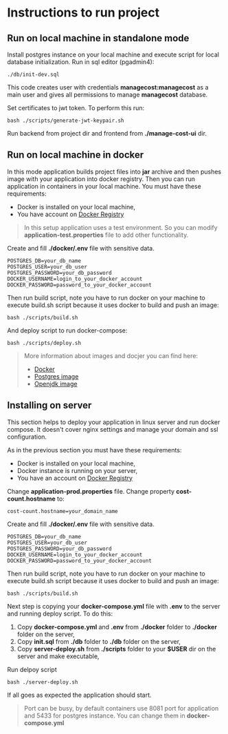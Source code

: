 Instructions to run project
===========================

Run on local machine in standalone mode
---------------------------------------

Install postgres instance on your local machine and execute script for local database initialization.
Run in sql editor (pgadmin4):

    ./db/init-dev.sql

This code creates user with credentials **managecost:managecost** as a main user and gives all permissions to manage
**managecost** database.

Set certificates to jwt token. To perform this run:

    bash ./scripts/generate-jwt-keypair.sh

Run backend from project dir and frontend from **./manage-cost-ui** dir.

Run on local machine in docker
------------------------------

In this mode application builds project files into **jar** archive and then pushes image with your application into
docker registry. Then you can run application in containers in your local machine. You must have these requirements:

- Docker is installed on your local machine,
- You have account on [Docker Registry](https://hub.docker.com/)

> In this setup application uses a test environment. So you can modify **application-test.properties** file to add other functionality.

Create and fill **./docker/.env** file with sensitive data.

    POSTGRES_DB=your_db_name
    POSTGRES_USER=your_db_user
    POSTGRES_PASSWORD=your_db_password
    DOCKER_USERNAME=login_to_your_docker_account
    DOCKER_PASSWORD=password_to_your_docker_account

Then run build script, note you have to run docker on your machine to execute build.sh script because it uses docker
to build and push an image:

    bash ./scripts/build.sh

And deploy script to run docker-compose:

    bash ./scripts/deploy.sh

> More information about images and docjer you can find here:
> - [Docker](https://docs.docker.com/)
> - [Postgres image](https://hub.docker.com/_/postgres)
> - [Openjdk image](https://hub.docker.com/_/openjdk)

Installing on server
--------------------

This section helps to deploy your application in linux server and run docker compose. 
It doesn't cover nginx settings and manage your domain and ssl configuration.

As in the previous section you must have these requirements:

- Docker is installed on your local machine,
- Docker instance is running on your server,
- You have an account on [Docker Registry](https://hub.docker.com/)

Change **application-prod.properties** file. Change property **cost-count.hostname** to:

    cost-count.hostname=your_domain_name

Create and fill **./docker/.env** file with sensitive data.

    POSTGRES_DB=your_db_name
    POSTGRES_USER=your_db_user
    POSTGRES_PASSWORD=your_db_password
    DOCKER_USERNAME=login_to_your_docker_account
    DOCKER_PASSWORD=password_to_your_docker_account

Then run build script, note you have to run docker on your machine to execute build.sh script because it uses docker
to build and push an image:

    bash ./scripts/build.sh

Next step is copying your **docker-compose.yml** file with **.env** to the server and running deploy script. To do this:

1. Copy **docker-compose.yml** and **.env** from **./docker** folder to **./docker** folder on the server,
2. Copy **init.sql** from **./db** folder to **./db** folder on the server,
3. Copy **server-deploy.sh** from **./scripts** folder to your **$USER** dir on the server and make executable,

Run delpoy script

    bash ./server-deploy.sh

If all goes as expected the application should start.

> Port can be busy, by default containers use 8081 port for application and 5433 for postgres instance. 
> You can change them in **docker-compose.yml**
